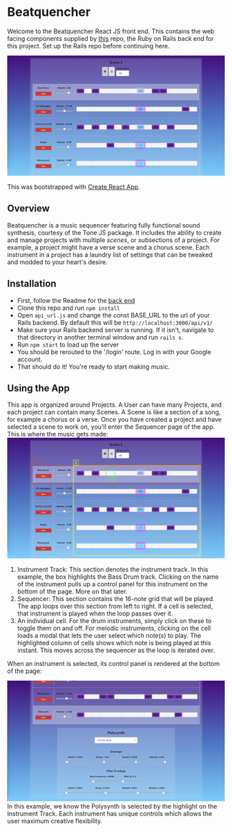 # Beatquencher

Welcome to the Beatquencher React JS front end. This contains the web facing components supplied by [this](https://github.com/wardou2/BeatquencherRails "Beatquencher Rails") repo, the Ruby on Rails back end for this project. Set up the Rails repo before continuing here.

![Example of sequencer](https://raw.githubusercontent.com/wardou2/BeatquencherReact/master/public/images/sequencer-example.png)

This was bootstrapped with [Create React App](https://github.com/facebook/create-react-app).

## Overview
Beatquencher is a music sequencer featuring fully functional sound synthesis, courtesy of the Tone JS package. It includes the ability to create and manage projects with multiple *scenes*, or subsections of a project. For example, a project might have a verse scene and a chorus scene. Each instrument in a project has a laundry list of settings that can be tweaked and modded to your heart's desire.

## Installation
* First, follow the Readme for the [back end](https://github.com/wardou2/BeatquencherRails "Beatquencher Rails")
* Clone this repo and run `npm install`
* Open `api_url.js` and change the const BASE_URL to the url of your Rails backend. By default this will be `http://localhost:3000/api/v1/`
* Make sure your Rails backend server is running. If it isn't, navigate to that directory in another terminal window and run `rails s`.
* Run `npm start` to load up the server
* You should be rerouted to the '/login' route. Log in with your Google account.
* That should do it! You're ready to start making music.

## Using the App
This app is organized around Projects. A User can have many Projects, and each project can contain many Scenes. A Scene is like a section of a song, for example a chorus or a verse. Once you have created a project and have selected a scene to work on, you'll enter the Sequencer page of the app. This is where the music gets made:
![Marked Up Sequencer](https://raw.githubusercontent.com/wardou2/BeatquencherReact/master/public/images/sequencer-markedup.png)
1. Instrument Track: This section denotes the instrument track. In this example, the box highlights the Bass Drum track. Clicking on the name of the instrument pulls up a control panel for this instrument on the bottom of the page. More on that later.
2. Sequencer: This section contains the 16-note grid that will be played. The app loops over this section from left to right. If a cell is selected, that instrument is played when the loop passes over it.
3. An individual cell. For the drum instruments, simply click on these to toggle them on and off. For melodic instruments, clicking on the cell loads a modal that lets the user select which note(s) to play. The highlighted column of cells shows which note is being played at this instant. This moves across the sequencer as the loop is iterated over.

When an instrument is selected, its control panel is rendered at the bottom of the page:

![Control Panel Example](https://raw.githubusercontent.com/wardou2/BeatquencherReact/master/public/images/controls-example.png)
In this example, we know the Polysynth is selected by the highlight on the Instrument Track. Each instrument has unique controls which allows the user maximum creative flexibility.

